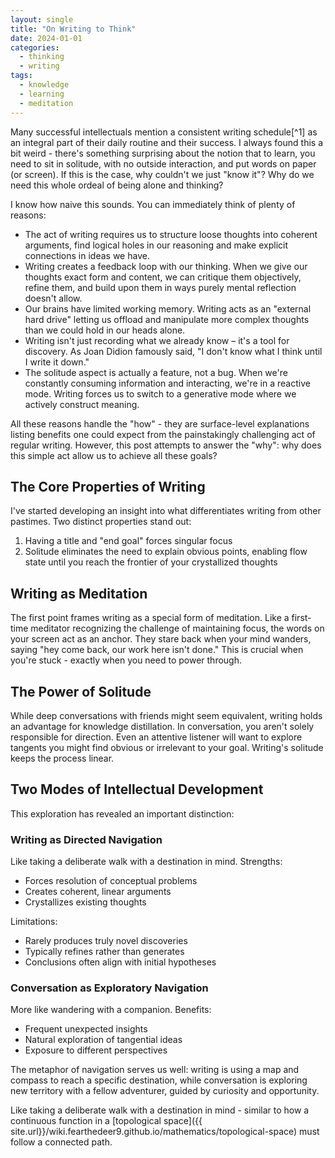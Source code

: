 ```yaml
---
layout: single
title: "On Writing to Think"
date: 2024-01-01
categories:
  - thinking
  - writing
tags:
  - knowledge
  - learning
  - meditation
---
```


Many successful intellectuals mention a consistent writing schedule[^1] as an integral part of their daily routine and their success. I always found this a bit weird - there's something surprising about the notion that to learn, you need to sit in solitude, with no outside interaction, and put words on paper (or screen). If this is the case, why couldn't we just "know it"? Why do we need this whole ordeal of being alone and thinking?

I know how naive this sounds. You can immediately think of plenty of reasons:

- The act of writing requires us to structure loose thoughts into coherent arguments, find logical holes in our reasoning and make explicit connections in ideas we have.
- Writing creates a feedback loop with our thinking. When we give our thoughts exact form and content, we can critique them objectively, refine them, and build upon them in ways purely mental reflection doesn't allow.
- Our brains have limited working memory. Writing acts as an "external hard drive" letting us offload and manipulate more complex thoughts than we could hold in our heads alone.
- Writing isn't just recording what we already know – it's a tool for discovery. As Joan Didion famously said, "I don't know what I think until I write it down."
- The solitude aspect is actually a feature, not a bug. When we're constantly consuming information and interacting, we're in a reactive mode. Writing forces us to switch to a generative mode where we actively construct meaning.

All these reasons handle the "how" - they are surface-level explanations listing benefits one could expect from the painstakingly challenging act of regular writing. However, this post attempts to answer the "why": why does this simple act allow us to achieve all these goals?

## The Core Properties of Writing

I've started developing an insight into what differentiates writing from other pastimes. Two distinct properties stand out:

1. Having a title and "end goal" forces singular focus
2. Solitude eliminates the need to explain obvious points, enabling flow state until you reach the frontier of your crystallized thoughts

## Writing as Meditation

The first point frames writing as a special form of meditation. Like a first-time meditator recognizing the challenge of maintaining focus, the words on your screen act as an anchor. They stare back when your mind wanders, saying "hey come back, our work here isn't done." This is crucial when you're stuck - exactly when you need to power through.

## The Power of Solitude

While deep conversations with friends might seem equivalent, writing holds an advantage for knowledge distillation. In conversation, you aren't solely responsible for direction. Even an attentive listener will want to explore tangents you might find obvious or irrelevant to your goal. Writing's solitude keeps the process linear.

## Two Modes of Intellectual Development

This exploration has revealed an important distinction:

### Writing as Directed Navigation

Like taking a deliberate walk with a destination in mind. Strengths:

- Forces resolution of conceptual problems
- Creates coherent, linear arguments
- Crystallizes existing thoughts

Limitations:

- Rarely produces truly novel discoveries
- Typically refines rather than generates
- Conclusions often align with initial hypotheses

### Conversation as Exploratory Navigation

More like wandering with a companion. Benefits:

- Frequent unexpected insights
- Natural exploration of tangential ideas
- Exposure to different perspectives

The metaphor of navigation serves us well: writing is using a map and compass to reach a specific destination, while conversation is exploring new territory with a fellow adventurer, guided by curiosity and opportunity.

Like taking a deliberate walk with a destination in mind - similar to how a continuous function in a [topological space]({{ site.url}}/wiki.fearthedeer9.github.io/mathematics/topological-space) must follow a connected path.
